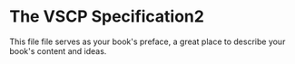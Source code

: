 # The VSCP Specification2

This file file serves as your book's preface, a great place to describe your book's content and ideas.


